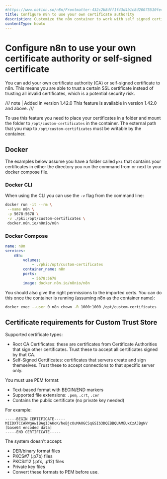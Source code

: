 ```yaml
---
#https://www.notion.so/n8n/Frontmatter-432c2b8dff1f43d4b1c8d20075510fe4
title: Configure n8n to use your own certificate authority
description: Customize the n8n container to work with self signed certificates when connecting to services.
contentType: howto
---
```


# Configure n8n to use your own certificate authority or self-signed certificate

You can add your own certificate authority (CA) or self-signed certificate to n8n. This means you are able to trust a certain SSL certificate instead of trusting all invalid certificates, which is a potential security risk.

/// note | Added in version 1.42.0
This feature is available in version 1.42.0 and above.
///

To use this feature you need to place your certificates in a folder and mount the folder to `/opt/custom-certificates` in the container. The external path that you map to `/opt/custom-certificates` must be writable by the container. 

## Docker

The examples below assume you have a folder called `pki` that contains your certificates in either the directory you run the command from or next to your docker compose file.

### Docker CLI
When using the CLI you can use the `-v` flag from the command line:

```bash
docker run -it --rm \
 --name n8n \
 -p 5678:5678 \
 -v ./pki:/opt/custom-certificates \
 docker.n8n.io/n8nio/n8n
```

### Docker Compose

```yaml
name: n8n
services:
    n8n:
        volumes:
            - ./pki:/opt/custom-certificates
        container_name: n8n
        ports:
            - 5678:5678
        image: docker.n8n.io/n8nio/n8n
```

You should also give the right permissions to the imported certs. You can do this once the container is running (assuming n8n as the container name):

```bash
docker exec --user 0 n8n chown -R 1000:1000 /opt/custom-certificates
```

## Certificate requirements for Custom Trust Store

Supported certificate types:

- Root CA Certificates: these are certificates from Certificate Authorities that sign other certificates. Trust these to accept all certificates signed by that CA.
- Self-Signed Certificates: certificates that servers create and sign themselves. Trust these to accept connections to that specific server only.

You must use PEM format:

- Text-based format with BEGIN/END markers
- Supported file extensions: `.pem`, `.crt`, `.cer`
- Contains the public certificate (no private key needed)

For example:

```
-----BEGIN CERTIFICATE-----
MIIDXTCCAkWgAwIBAgIJAKoK/heBjcOuMA0GCSqGSIb3DQEBBQUAMEUxCzAJBgNV
[base64 encoded data]
-----END CERTIFICATE-----
```

The system doesn't accept:

- DER/binary format files
- PKCS#7 (.p7b) files
- PKCS#12 (.pfx, .p12) files
- Private key files
- Convert these formats to PEM before use.